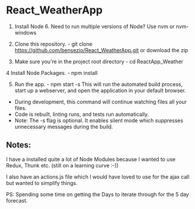 # React_WeatherApp

1. Install Node 6. Need to run multiple versions of Node? Use nvm or nvm-windows

2. Clone this repository. - git clone https://github.com/bensezio/React_WeatherApp.git or download the zip

3. Make sure you're in the project root directory - cd ReactApp_Weather

4   Install Node Packages. - npm install

5.  Run the app. - npm start -s This will run the automated build process, start up a webserver, and open the application in your default browser. 
- During development, this command will continue watching files all your files. 
- Code is rebuilt, linting runs, and tests run automatically. 
- Note: The -s flag is optional. It enables silent mode which suppresses unnecessary messages during the build.
    
Notes:
------

I have a installed quite a lot of Node Modules because I wanted to use Redux, Thunk etc. (still on a learning curve :-))

I also have an actions.js file which I would have loved to use for the ajax call but wanted to simplify things.

PS: Spending some time on getting the Days to iterate through for the 5 day forecast.